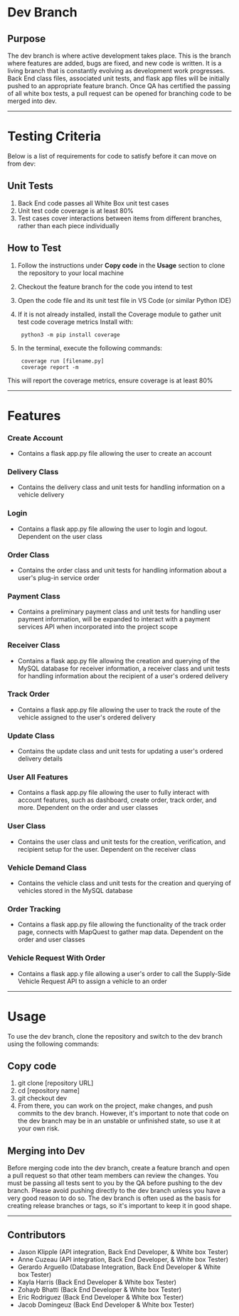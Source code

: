 # Dev Branch

## Purpose
The dev branch is where active development takes place. This is the branch where features are added, bugs are fixed, and new code is written. It is a living branch that is constantly evolving as development work progresses.
Back End class files, associated unit tests, and flask app files will be initially pushed to an appropriate feature branch.
Once QA has certified the passing of all white box tests, a pull request can be opened for branching code to be merged into dev.

---

# Testing Criteria
Below is a list of requirements for code to satisfy before it can move on from dev:

## Unit Tests
1. Back End code passes all White Box unit test cases
2. Unit test code coverage is at least 80%
3. Test cases cover interactions between items from different branches, rather than each piece individually

## How to Test
1. Follow the instructions under **Copy code** in the **Usage** section to clone the repository to your local machine
2. Checkout the feature branch for the code you intend to test
3. Open the code file and its unit test file in VS Code (or similar Python IDE)
4. If it is not already installed, install the Coverage module to gather unit test code coverage metrics
Install with:
		
		python3 -m pip install coverage

5. In the terminal, execute the following commands:

		coverage run [filename.py]
		coverage report -m

This will report the coverage metrics, ensure coverage is at least 80%


---

# Features
### Create Account
- Contains a flask app.py file allowing the user to create an account
### Delivery Class
- Contains the delivery class and unit tests for handling information on a vehicle delivery
### Login
- Contains a flask app.py file allowing the user to login and logout. Dependent on the user class
### Order Class
- Contains the order class and unit tests for handling information about a user's plug-in service order
### Payment Class
- Contains a preliminary payment class and unit tests for handling user payment information, will be expanded to interact with a payment services API when incorporated into the project scope
### Receiver Class
- Contains a flask app.py file allowing the creation and querying of the MySQL database for receiver information, a receiver class and unit tests for handling information about the recipient of a user's ordered delivery
### Track Order
- Contains a flask app.py file allowing the user to track the route of the vehicle assigned to the user's ordered delivery
### Update Class
- Contains the update class and unit tests for updating a user's ordered delivery details
### User All Features
- Contains a flask app.py file allowing the user to fully interact with account features, such as dashboard, create order, track order, and more. Dependent on the order and user classes
### User Class
- Contains the user class and unit tests for the creation, verification, and recipient setup for the user. Dependent on the receiver class
### Vehicle Demand Class
- Contains the vehicle class and unit tests for the creation and querying of vehicles stored in the MySQL database
### Order Tracking
- Contains a flask app.py file allowing the functionality of the track order page, connects with MapQuest to gather map data. Dependent on the order and user classes
### Vehicle Request With Order
- Contains a flask app.y file allowing a user's order to call the Supply-Side Vehicle Request API to assign a vehicle to an order

---

# Usage
To use the dev branch, clone the repository and switch to the dev branch using the following commands:

## Copy code
1. git clone [repository URL]
2. cd [repository name]
3. git checkout dev
4. From there, you can work on the project, make changes, and push commits to the dev branch. However, it's important to note that code on the dev branch may be in an unstable or unfinished state, so use it at your own risk.

## Merging into Dev
Before merging code into the dev branch, create a feature branch and open a pull request so that other team members can review the changes.
You must be passing all tests sent to you by the QA before pushing to the dev branch.
Please avoid pushing directly to the dev branch unless you have a very good reason to do so.
The dev branch is often used as the basis for creating release branches or tags, so it's important to keep it in good shape.

---

## Contributors
- Jason Klipple (API integration, Back End Developer, & White box Tester)
- Anne Cuzeau (API integration, Back End Developer, & White box Tester)
- Gerardo Arguello (Database Integration, Back End Developer & White box Tester)
- Kayla Harris (Back End Developer & White box Tester)
- Zohayb Bhatti (Back End Developer & White box Tester)
- Eric Rodriguez (Back End Developer & White box Tester)
- Jacob Domingeuz (Back End Developer & White box Tester)